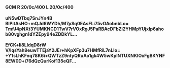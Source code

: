 #### GCM R 20/0c/400 L 20/0c/400
**uN5wDTbq7SnJYn4B**<br/>**BIPitAsHO+mQJd6WYDh/M7pSq0EAsFLi75vOAobnbLo=**<br/>**TmfJ4pNXt3YUMKNCD1TwV7rVOxRgJ5PaRBAcDFbZi2YHMpYUjxIp6ahob80vghgn1dYZEpy94eZDDkYL...**<br/><br/>
**EfCK+li8LIdqD8rW**<br/>**V/IqsYah9euwTTEjaY2JEr+hKpXFp3u7HMfRiL7nLIo=**<br/>**+Y1sLhKFnq78K6i+QWTzZ9ntyQRuAo1gk4W5wKplNTUXNKIOxFgBKYNF8EW0D+i76dQzQurKof135eQF...**